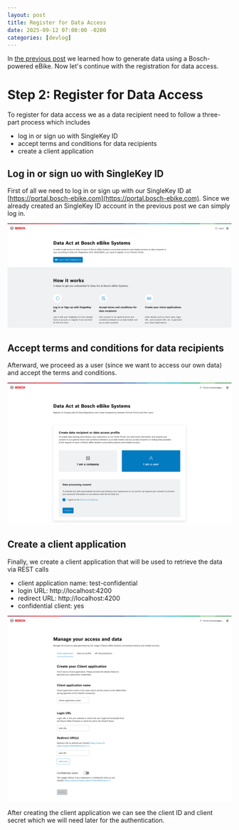 ```yaml
---
layout: post
title: Register for Data Access
date: 2025-09-12 07:00:00 -0200
categories: [devlog]
---
```


In [the previous post](https://open-ebike.github.io/devlog/2025/09/11/generate-data-using-a-bosch-powered-ebike.html) we learned how to generate data using a Bosch-powered eBike. Now let's continue with the registration for data access.

# Step 2: Register for Data Access

To register for data access we as a data recipient need to follow a three-part process which includes
* log in or sign uo with SingleKey ID
* accept terms and conditions for data recipients
* create a client application

## Log in or sign uo with SingleKey ID

First of all we need to log in or sign up with our SingleKey ID at [https://portal.bosch-ebike.com](https://portal.bosch-ebike.com). Since we already created an SingleKey ID account in the previous post we can simply log in.

![data-act-at-bosch-ebike-systems.png](/assets/2025-09-12/data-act-at-bosch-ebike-systems.png)

## Accept terms and conditions for data recipients

Afterward, we proceed as a user (since we want to access our own data) and accept the terms and conditions. 

![data-recipient-or-data-access-profile.png](/assets/2025-09-12/data-recipient-or-data-access-profile.png)

## Create a client application

Finally, we create a client application that will be used to retrieve the data via REST calls

* client application name: test-confidential
* login URL: http://localhost:4200
* redirect URL: http://localhost:4200
* confidential client: yes

![manage-your-access-and-data.png](/assets/2025-09-12/manage-your-access-and-data.png)

After creating the client application we can see the client ID and client secret which we will need later for the authentication.
